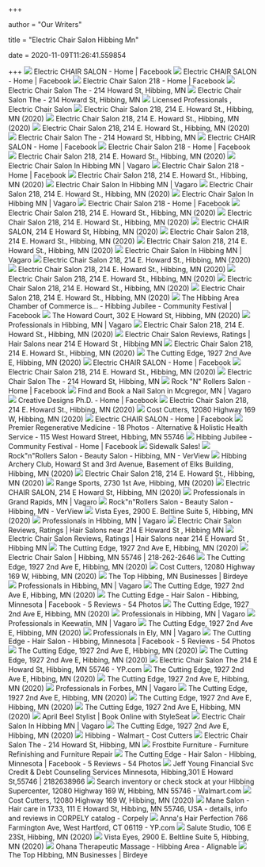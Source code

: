 +++
        
author = "Our Writers"
        
title = "Electric Chair Salon Hibbing Mn"
        
date = 2020-11-09T11:26:41.559854
        
+++
[ ![](https://lookaside.fbsbx.com/lookaside/crawler/media/?media_id=1283296428456222)](https://lookaside.fbsbx.com/lookaside/crawler/media/?media_id=1283296428456222) Electric CHAIR SALON - Home | Facebook
[ ![](https://lookaside.fbsbx.com/lookaside/crawler/media/?media_id=1425687554217108)](https://lookaside.fbsbx.com/lookaside/crawler/media/?media_id=1425687554217108) Electric CHAIR SALON - Home | Facebook
[ ![](https://lookaside.fbsbx.com/lookaside/crawler/media/?media_id=821820424637953)](https://lookaside.fbsbx.com/lookaside/crawler/media/?media_id=821820424637953) Electric Chair Salon 218 - Home | Facebook
[ ![](https://media.superpages.com/media/photos/27/19/24/62/71/images/27192462710727.jpg)](https://media.superpages.com/media/photos/27/19/24/62/71/images/27192462710727.jpg) Electric Chair Salon The - 214 Howard St, Hibbing, MN
[ ![](https://media.superpages.com/media/photos/27/19/24/62/71/images/27192462717911.jpg)](https://media.superpages.com/media/photos/27/19/24/62/71/images/27192462717911.jpg) Electric Chair Salon The - 214 Howard St, Hibbing, MN
[ ![](https://marketplace.apg-mn.com/imgs/media.images/6350/6350.widea.jpg)](https://marketplace.apg-mn.com/imgs/media.images/6350/6350.widea.jpg) Licensed Professionals , Electric Chair Salon
[ ![](https://scontent.fymy1-2.fna.fbcdn.net/v/t1.0-0/p180x540/70341387_1440516156101707_6131089445950062592_n.jpg?_nc_cat=103&ccb=2&_nc_sid=110474&_nc_ohc=wMLKHuhzRGAAX-62mPv&_nc_ht=scontent.fymy1-2.fna&tp=6&oh=37e54de205b1199b8f92e89499a74df6&oe=5FB901BB)](https://scontent.fymy1-2.fna.fbcdn.net/v/t1.0-0/p180x540/70341387_1440516156101707_6131089445950062592_n.jpg?_nc_cat=103&ccb=2&_nc_sid=110474&_nc_ohc=wMLKHuhzRGAAX-62mPv&_nc_ht=scontent.fymy1-2.fna&tp=6&oh=37e54de205b1199b8f92e89499a74df6&oe=5FB901BB) Electric Chair Salon 218, 214 E. Howard St., Hibbing, MN (2020)
[ ![](https://scontent.fymy1-1.fna.fbcdn.net/v/t1.0-0/p180x540/45395483_1210098475810144_3629841758528995328_n.jpg?_nc_cat=104&ccb=2&_nc_sid=110474&_nc_ohc=_yTQeo2dbQkAX8hvmcn&_nc_ht=scontent.fymy1-1.fna&tp=6&oh=3a4922599e49101a594eee3c6d5f78ed&oe=5FB73092)](https://scontent.fymy1-1.fna.fbcdn.net/v/t1.0-0/p180x540/45395483_1210098475810144_3629841758528995328_n.jpg?_nc_cat=104&ccb=2&_nc_sid=110474&_nc_ohc=_yTQeo2dbQkAX8hvmcn&_nc_ht=scontent.fymy1-1.fna&tp=6&oh=3a4922599e49101a594eee3c6d5f78ed&oe=5FB73092) Electric Chair Salon 218, 214 E. Howard St., Hibbing, MN (2020)
[ ![](https://scontent.fymy1-1.fna.fbcdn.net/v/t1.0-0/p180x540/60006750_1341976809288976_4454360932583211008_n.jpg?_nc_cat=109&ccb=2&_nc_sid=0be424&_nc_ohc=GKeuqANCjCoAX9TLRM1&_nc_ht=scontent.fymy1-1.fna&tp=6&oh=c54fc3193ab593ce3d2b533844f32e37&oe=5FB968A0)](https://scontent.fymy1-1.fna.fbcdn.net/v/t1.0-0/p180x540/60006750_1341976809288976_4454360932583211008_n.jpg?_nc_cat=109&ccb=2&_nc_sid=0be424&_nc_ohc=GKeuqANCjCoAX9TLRM1&_nc_ht=scontent.fymy1-1.fna&tp=6&oh=c54fc3193ab593ce3d2b533844f32e37&oe=5FB968A0) Electric Chair Salon 218, 214 E. Howard St., Hibbing, MN (2020)
[ ![](https://media.superpages.com/media/photos/27/19/24/62/71/images/27192462713918.jpg)](https://media.superpages.com/media/photos/27/19/24/62/71/images/27192462713918.jpg) Electric Chair Salon The - 214 Howard St, Hibbing, MN
[ ![](https://lookaside.fbsbx.com/lookaside/crawler/media/?media_id=1648357035283491)](https://lookaside.fbsbx.com/lookaside/crawler/media/?media_id=1648357035283491) Electric CHAIR SALON - Home | Facebook
[ ![](https://lookaside.fbsbx.com/lookaside/crawler/media/?media_id=169482670633167&get_thumbnail=1)](https://lookaside.fbsbx.com/lookaside/crawler/media/?media_id=169482670633167&get_thumbnail=1) Electric Chair Salon 218 - Home | Facebook
[ ![](https://scontent.fymy1-2.fna.fbcdn.net/v/t1.0-9/p720x720/37194421_1120646411422018_632065507746381824_n.jpg?_nc_cat=106&ccb=2&_nc_sid=110474&_nc_ohc=6YPjc81oCE0AX_a1rhs&_nc_oc=AQkqq5qAES2_UcDQMWpWWwq5u1YpuI7OBRWQaOzzc5ZreJjor-Gf8ej18OBTYcxgOPqnfUYUC9g7BizeWRXZrhxd&_nc_ht=scontent.fymy1-2.fna&tp=6&oh=4c7444b371f40217c2766b95ef1d74ad&oe=5FB7924E)](https://scontent.fymy1-2.fna.fbcdn.net/v/t1.0-9/p720x720/37194421_1120646411422018_632065507746381824_n.jpg?_nc_cat=106&ccb=2&_nc_sid=110474&_nc_ohc=6YPjc81oCE0AX_a1rhs&_nc_oc=AQkqq5qAES2_UcDQMWpWWwq5u1YpuI7OBRWQaOzzc5ZreJjor-Gf8ej18OBTYcxgOPqnfUYUC9g7BizeWRXZrhxd&_nc_ht=scontent.fymy1-2.fna&tp=6&oh=4c7444b371f40217c2766b95ef1d74ad&oe=5FB7924E) Electric Chair Salon 218, 214 E. Howard St., Hibbing, MN (2020)
[ ![](https://a36be389625385365105-cfe6c9c87b4130ee0a1af6b147d6ea93.ssl.cf2.rackcdn.com/Original/56188256_114640$2019_04_12_18_12_26_5018.png)](https://a36be389625385365105-cfe6c9c87b4130ee0a1af6b147d6ea93.ssl.cf2.rackcdn.com/Original/56188256_114640$2019_04_12_18_12_26_5018.png) Electric Chair Salon In Hibbing MN | Vagaro
[ ![](https://lookaside.fbsbx.com/lookaside/crawler/media/?media_id=838755539611108&get_thumbnail=1)](https://lookaside.fbsbx.com/lookaside/crawler/media/?media_id=838755539611108&get_thumbnail=1) Electric Chair Salon 218 - Home | Facebook
[ ![](https://scontent.fymy1-2.fna.fbcdn.net/v/t15.5256-10/43917991_318891832225438_3738189987972120576_n.jpg?_nc_cat=105&ccb=2&_nc_sid=ad6a45&_nc_ohc=TCa09-8zrbwAX95svpN&_nc_ht=scontent.fymy1-2.fna&oh=22be7fc6aaf076e402968a54d2a0c6fa&oe=5FB61066)](https://scontent.fymy1-2.fna.fbcdn.net/v/t15.5256-10/43917991_318891832225438_3738189987972120576_n.jpg?_nc_cat=105&ccb=2&_nc_sid=ad6a45&_nc_ohc=TCa09-8zrbwAX95svpN&_nc_ht=scontent.fymy1-2.fna&oh=22be7fc6aaf076e402968a54d2a0c6fa&oe=5FB61066) Electric Chair Salon 218, 214 E. Howard St., Hibbing, MN (2020)
[ ![](https://a36be389625385365105-cfe6c9c87b4130ee0a1af6b147d6ea93.ssl.cf2.rackcdn.com/Original/56188256_114640$2019_04_12_18_27_36_4873.png)](https://a36be389625385365105-cfe6c9c87b4130ee0a1af6b147d6ea93.ssl.cf2.rackcdn.com/Original/56188256_114640$2019_04_12_18_27_36_4873.png) Electric Chair Salon In Hibbing MN | Vagaro
[ ![](https://scontent.fymy1-2.fna.fbcdn.net/v/t1.0-9/s720x720/37320590_1120656738087652_2726307976640987136_n.jpg?_nc_cat=101&ccb=2&_nc_sid=110474&_nc_ohc=AcCcG-2zC3AAX--Wxph&_nc_ht=scontent.fymy1-2.fna&tp=7&oh=3ce0aed8d6a505db734ca96626d6fff0&oe=5FB9A827)](https://scontent.fymy1-2.fna.fbcdn.net/v/t1.0-9/s720x720/37320590_1120656738087652_2726307976640987136_n.jpg?_nc_cat=101&ccb=2&_nc_sid=110474&_nc_ohc=AcCcG-2zC3AAX--Wxph&_nc_ht=scontent.fymy1-2.fna&tp=7&oh=3ce0aed8d6a505db734ca96626d6fff0&oe=5FB9A827) Electric Chair Salon 218, 214 E. Howard St., Hibbing, MN (2020)
[ ![](https://a36be389625385365105-cfe6c9c87b4130ee0a1af6b147d6ea93.ssl.cf2.rackcdn.com/Original/56188256_114640$2019_04_13_14_51_13_2881.png)](https://a36be389625385365105-cfe6c9c87b4130ee0a1af6b147d6ea93.ssl.cf2.rackcdn.com/Original/56188256_114640$2019_04_13_14_51_13_2881.png) Electric Chair Salon In Hibbing MN | Vagaro
[ ![](https://lookaside.fbsbx.com/lookaside/crawler/media/?media_id=1059663000853693&get_thumbnail=1)](https://lookaside.fbsbx.com/lookaside/crawler/media/?media_id=1059663000853693&get_thumbnail=1) Electric Chair Salon 218 - Home | Facebook
[ ![](https://scontent.fymy1-1.fna.fbcdn.net/v/t1.0-9/p720x720/59859591_1341974055955918_1632674741754003456_n.jpg?_nc_cat=108&ccb=2&_nc_sid=110474&_nc_ohc=K4LFBBBhOQYAX-Yqbiy&_nc_ht=scontent.fymy1-1.fna&tp=6&oh=05201c84032428fdfcc50e7f788c078e&oe=5FB61763)](https://scontent.fymy1-1.fna.fbcdn.net/v/t1.0-9/p720x720/59859591_1341974055955918_1632674741754003456_n.jpg?_nc_cat=108&ccb=2&_nc_sid=110474&_nc_ohc=K4LFBBBhOQYAX-Yqbiy&_nc_ht=scontent.fymy1-1.fna&tp=6&oh=05201c84032428fdfcc50e7f788c078e&oe=5FB61763) Electric Chair Salon 218, 214 E. Howard St., Hibbing, MN (2020)
[ ![](https://scontent.fymy1-1.fna.fbcdn.net/v/t1.0-9/p720x720/37226687_1120644374755555_7871108614570639360_n.jpg?_nc_cat=108&ccb=2&_nc_sid=110474&_nc_ohc=aJtwQByuxzUAX-Cn-II&_nc_ht=scontent.fymy1-1.fna&tp=6&oh=4cc0079b247ec0ab97f813790210c54c&oe=5FB6B034)](https://scontent.fymy1-1.fna.fbcdn.net/v/t1.0-9/p720x720/37226687_1120644374755555_7871108614570639360_n.jpg?_nc_cat=108&ccb=2&_nc_sid=110474&_nc_ohc=aJtwQByuxzUAX-Cn-II&_nc_ht=scontent.fymy1-1.fna&tp=6&oh=4cc0079b247ec0ab97f813790210c54c&oe=5FB6B034) Electric Chair Salon 218, 214 E. Howard St., Hibbing, MN (2020)
[ ![](https://scontent.fymy1-1.fna.fbcdn.net/v/t1.0-9/s720x720/10384931_560851797367359_1968021802489420976_n.jpg?_nc_cat=100&_nc_sid=43edb5&_nc_eui2=AeFepjmLEFOeqaJTsJi-tIRHVxC1qjebMApXELWqN5swCsddT3UJK46lHCyRYPDxk4k&_nc_oc=AQmTwrrfiPC7taQmCPtWJrespcs3OvLdXcdE-T7ykeipVOnMZjYRFjqJsJPWlQf2tesfQRVfub3QIeyBHO59WRiF&_nc_ht=scontent.fymy1-1.fna&_nc_tp=7&oh=15e4f790abcf434e04ea6272a7720bb1&oe=5F15B4E2)](https://scontent.fymy1-1.fna.fbcdn.net/v/t1.0-9/s720x720/10384931_560851797367359_1968021802489420976_n.jpg?_nc_cat=100&_nc_sid=43edb5&_nc_eui2=AeFepjmLEFOeqaJTsJi-tIRHVxC1qjebMApXELWqN5swCsddT3UJK46lHCyRYPDxk4k&_nc_oc=AQmTwrrfiPC7taQmCPtWJrespcs3OvLdXcdE-T7ykeipVOnMZjYRFjqJsJPWlQf2tesfQRVfub3QIeyBHO59WRiF&_nc_ht=scontent.fymy1-1.fna&_nc_tp=7&oh=15e4f790abcf434e04ea6272a7720bb1&oe=5F15B4E2) Electric CHAIR SALON, 214 E Howard St, Hibbing, MN (2020)
[ ![](https://scontent.fymy1-1.fna.fbcdn.net/v/t1.0-9/p720x720/42452732_1185319468288045_2173199107554803712_n.jpg?_nc_cat=107&ccb=2&_nc_sid=110474&_nc_ohc=FEnr_YIPHlQAX9VWVC-&_nc_ht=scontent.fymy1-1.fna&tp=6&oh=decfcbd15eb96c3de72ca264d7dad7ab&oe=5FB91C45)](https://scontent.fymy1-1.fna.fbcdn.net/v/t1.0-9/p720x720/42452732_1185319468288045_2173199107554803712_n.jpg?_nc_cat=107&ccb=2&_nc_sid=110474&_nc_ohc=FEnr_YIPHlQAX9VWVC-&_nc_ht=scontent.fymy1-1.fna&tp=6&oh=decfcbd15eb96c3de72ca264d7dad7ab&oe=5FB91C45) Electric Chair Salon 218, 214 E. Howard St., Hibbing, MN (2020)
[ ![](https://scontent.fymy1-1.fna.fbcdn.net/v/t1.0-0/p180x540/42478947_1185315261621799_5604795852989136896_n.jpg?_nc_cat=109&ccb=2&_nc_sid=110474&_nc_ohc=DbmpGOEA-JgAX97JS4G&_nc_ht=scontent.fymy1-1.fna&tp=6&oh=c307bd347ccbd3b7c76be0d256157166&oe=5FB65A88)](https://scontent.fymy1-1.fna.fbcdn.net/v/t1.0-0/p180x540/42478947_1185315261621799_5604795852989136896_n.jpg?_nc_cat=109&ccb=2&_nc_sid=110474&_nc_ohc=DbmpGOEA-JgAX97JS4G&_nc_ht=scontent.fymy1-1.fna&tp=6&oh=c307bd347ccbd3b7c76be0d256157166&oe=5FB65A88) Electric Chair Salon 218, 214 E. Howard St., Hibbing, MN (2020)
[ ![](https://a36be389625385365105-cfe6c9c87b4130ee0a1af6b147d6ea93.ssl.cf2.rackcdn.com/Original/56188256_114640$2019_04_12_18_10_38_4737.png)](https://a36be389625385365105-cfe6c9c87b4130ee0a1af6b147d6ea93.ssl.cf2.rackcdn.com/Original/56188256_114640$2019_04_12_18_10_38_4737.png) Electric Chair Salon In Hibbing MN | Vagaro
[ ![](https://scontent.fymy1-2.fna.fbcdn.net/v/t1.0-9/p720x720/42551953_1185310758288916_4616000386090663936_n.jpg?_nc_cat=106&ccb=2&_nc_sid=110474&_nc_ohc=bLkijnZ8JYIAX_6G3IJ&_nc_ht=scontent.fymy1-2.fna&tp=6&oh=26797539be8bbcce1358ab628a0e689a&oe=5FB6D495)](https://scontent.fymy1-2.fna.fbcdn.net/v/t1.0-9/p720x720/42551953_1185310758288916_4616000386090663936_n.jpg?_nc_cat=106&ccb=2&_nc_sid=110474&_nc_ohc=bLkijnZ8JYIAX_6G3IJ&_nc_ht=scontent.fymy1-2.fna&tp=6&oh=26797539be8bbcce1358ab628a0e689a&oe=5FB6D495) Electric Chair Salon 218, 214 E. Howard St., Hibbing, MN (2020)
[ ![](https://scontent.fymy1-1.fna.fbcdn.net/v/t1.0-9/p720x720/37310923_1120645238088802_989145931934859264_n.jpg?_nc_cat=100&ccb=2&_nc_sid=110474&_nc_ohc=yqEdcmLKs2kAX91i7Kp&_nc_ht=scontent.fymy1-1.fna&tp=6&oh=4b77bf17f2713c0ef65ed4945d5f52ec&oe=5FB98A42)](https://scontent.fymy1-1.fna.fbcdn.net/v/t1.0-9/p720x720/37310923_1120645238088802_989145931934859264_n.jpg?_nc_cat=100&ccb=2&_nc_sid=110474&_nc_ohc=yqEdcmLKs2kAX91i7Kp&_nc_ht=scontent.fymy1-1.fna&tp=6&oh=4b77bf17f2713c0ef65ed4945d5f52ec&oe=5FB98A42) Electric Chair Salon 218, 214 E. Howard St., Hibbing, MN (2020)
[ ![](https://scontent.fymy1-1.fna.fbcdn.net/v/t1.0-9/p720x720/41659994_1177260172427308_9080748233222782976_n.jpg?_nc_cat=100&ccb=2&_nc_sid=110474&_nc_ohc=ZGcV_e4MYKQAX_QRXbo&_nc_ht=scontent.fymy1-1.fna&tp=6&oh=530e9119c4e0cf6abd1e606e95ffa970&oe=5FB84B01)](https://scontent.fymy1-1.fna.fbcdn.net/v/t1.0-9/p720x720/41659994_1177260172427308_9080748233222782976_n.jpg?_nc_cat=100&ccb=2&_nc_sid=110474&_nc_ohc=ZGcV_e4MYKQAX_QRXbo&_nc_ht=scontent.fymy1-1.fna&tp=6&oh=530e9119c4e0cf6abd1e606e95ffa970&oe=5FB84B01) Electric Chair Salon 218, 214 E. Howard St., Hibbing, MN (2020)
[ ![](https://scontent.fymy1-2.fna.fbcdn.net/v/t1.0-9/p720x720/60832326_1354785194674804_8620667127407312896_n.jpg?_nc_cat=106&ccb=2&_nc_sid=110474&_nc_ohc=cYHmzmkfzAYAX9vEYXz&_nc_ht=scontent.fymy1-2.fna&tp=6&oh=055af0410ded10ba1aab7da48f638370&oe=5FB68320)](https://scontent.fymy1-2.fna.fbcdn.net/v/t1.0-9/p720x720/60832326_1354785194674804_8620667127407312896_n.jpg?_nc_cat=106&ccb=2&_nc_sid=110474&_nc_ohc=cYHmzmkfzAYAX9vEYXz&_nc_ht=scontent.fymy1-2.fna&tp=6&oh=055af0410ded10ba1aab7da48f638370&oe=5FB68320) Electric Chair Salon 218, 214 E. Howard St., Hibbing, MN (2020)
[ ![](https://scontent.fymy1-1.fna.fbcdn.net/v/t1.0-9/p720x720/37211962_1120653358087990_3950738573602324480_n.jpg?_nc_cat=102&ccb=2&_nc_sid=110474&_nc_ohc=oyi5MhnXVzoAX8cY5zn&_nc_ht=scontent.fymy1-1.fna&tp=6&oh=920e7390b7d5945ae3152c4ca04ec80f&oe=5FB7609C)](https://scontent.fymy1-1.fna.fbcdn.net/v/t1.0-9/p720x720/37211962_1120653358087990_3950738573602324480_n.jpg?_nc_cat=102&ccb=2&_nc_sid=110474&_nc_ohc=oyi5MhnXVzoAX8cY5zn&_nc_ht=scontent.fymy1-1.fna&tp=6&oh=920e7390b7d5945ae3152c4ca04ec80f&oe=5FB7609C) Electric Chair Salon 218, 214 E. Howard St., Hibbing, MN (2020)
[ ![](https://lookaside.fbsbx.com/lookaside/crawler/media/?media_id=1040665202790345)](https://lookaside.fbsbx.com/lookaside/crawler/media/?media_id=1040665202790345) The Hibbing Area Chamber of Commerce is... - Hibbing Jubilee - Community  Festival | Facebook
[ ![](https://scontent.fymy1-1.fna.fbcdn.net/v/t1.0-9/10516758_697212990370820_412434863320230646_n.jpg?_nc_cat=102&_nc_sid=85a577&_nc_ohc=Nqp5i_8TnNEAX_5OuiZ&_nc_ht=scontent.fymy1-1.fna&oh=8d460de1a69cb78fb2540cc357e62456&oe=5F926387)](https://scontent.fymy1-1.fna.fbcdn.net/v/t1.0-9/10516758_697212990370820_412434863320230646_n.jpg?_nc_cat=102&_nc_sid=85a577&_nc_ohc=Nqp5i_8TnNEAX_5OuiZ&_nc_ht=scontent.fymy1-1.fna&oh=8d460de1a69cb78fb2540cc357e62456&oe=5F926387) The Howard Court, 302 E Howard St, Hibbing, MN (2020)
[ ![](https://feb16f6c1af04f371f59-e326581eb23dccb5ba4725805de14ab5.ssl.cf2.rackcdn.com/Original/34303695_73547_$2020_04_10_07_31_16_9978.jpg)](https://feb16f6c1af04f371f59-e326581eb23dccb5ba4725805de14ab5.ssl.cf2.rackcdn.com/Original/34303695_73547_$2020_04_10_07_31_16_9978.jpg) Professionals in Hibbing, MN | Vagaro
[ ![](https://scontent.fymy1-1.fna.fbcdn.net/v/t1.0-0/p180x540/42648266_1185308728289119_7682291153474945024_n.jpg?_nc_cat=102&ccb=2&_nc_sid=110474&_nc_ohc=i5Ju9gpyQiEAX-M6QF1&_nc_ht=scontent.fymy1-1.fna&tp=6&oh=d8c8000b774a10f503f59ca37b9c9638&oe=5FB92797)](https://scontent.fymy1-1.fna.fbcdn.net/v/t1.0-0/p180x540/42648266_1185308728289119_7682291153474945024_n.jpg?_nc_cat=102&ccb=2&_nc_sid=110474&_nc_ohc=i5Ju9gpyQiEAX-M6QF1&_nc_ht=scontent.fymy1-1.fna&tp=6&oh=d8c8000b774a10f503f59ca37b9c9638&oe=5FB92797) Electric Chair Salon 218, 214 E. Howard St., Hibbing, MN (2020)
[ ![](https://d3cnqzq0ivprch.cloudfront.net/public-site/freeprod/assets/images/profile/beauty.jpg)](https://d3cnqzq0ivprch.cloudfront.net/public-site/freeprod/assets/images/profile/beauty.jpg) Electric Chair Salon Reviews, Ratings | Hair Salons near 214 E Howard St , Hibbing  MN
[ ![](https://scontent.fymy1-1.fna.fbcdn.net/v/t1.0-9/p720x720/37203292_1120646648088661_1330365355431821312_n.jpg?_nc_cat=109&ccb=2&_nc_sid=110474&_nc_ohc=cETthHev51UAX_xAbBa&_nc_ht=scontent.fymy1-1.fna&tp=6&oh=fe6ab39c05b78e6b00101d69caa8d3fc&oe=5FB6BAD1)](https://scontent.fymy1-1.fna.fbcdn.net/v/t1.0-9/p720x720/37203292_1120646648088661_1330365355431821312_n.jpg?_nc_cat=109&ccb=2&_nc_sid=110474&_nc_ohc=cETthHev51UAX_xAbBa&_nc_ht=scontent.fymy1-1.fna&tp=6&oh=fe6ab39c05b78e6b00101d69caa8d3fc&oe=5FB6BAD1) Electric Chair Salon 218, 214 E. Howard St., Hibbing, MN (2020)
[ ![](https://scontent.fymy1-2.fna.fbcdn.net/v/t1.0-9/s720x720/69047060_2414667391910273_4970272988294283264_n.jpg?_nc_cat=106&_nc_sid=110474&_nc_ohc=i9UV33pMULoAX9AKl5I&_nc_ht=scontent.fymy1-2.fna&tp=7&oh=80503bff2b3b3ef5649fe5951806eca3&oe=5FA572B1)](https://scontent.fymy1-2.fna.fbcdn.net/v/t1.0-9/s720x720/69047060_2414667391910273_4970272988294283264_n.jpg?_nc_cat=106&_nc_sid=110474&_nc_ohc=i9UV33pMULoAX9AKl5I&_nc_ht=scontent.fymy1-2.fna&tp=7&oh=80503bff2b3b3ef5649fe5951806eca3&oe=5FA572B1) The Cutting Edge, 1927 2nd Ave E, Hibbing, MN (2020)
[ ![](https://lookaside.fbsbx.com/lookaside/crawler/media/?media_id=238331192981259)](https://lookaside.fbsbx.com/lookaside/crawler/media/?media_id=238331192981259) Electric CHAIR SALON - Home | Facebook
[ ![](https://scontent.fymy1-1.fna.fbcdn.net/v/t1.0-9/p720x720/61211491_1354789544674369_3829849383252262912_n.jpg?_nc_cat=108&ccb=2&_nc_sid=110474&_nc_ohc=nBMEhZ0QXAYAX8ivnf7&_nc_ht=scontent.fymy1-1.fna&tp=6&oh=0ee486fd6bcc4a4866bf77406bf31ae4&oe=5FB60D97)](https://scontent.fymy1-1.fna.fbcdn.net/v/t1.0-9/p720x720/61211491_1354789544674369_3829849383252262912_n.jpg?_nc_cat=108&ccb=2&_nc_sid=110474&_nc_ohc=nBMEhZ0QXAYAX8ivnf7&_nc_ht=scontent.fymy1-1.fna&tp=6&oh=0ee486fd6bcc4a4866bf77406bf31ae4&oe=5FB60D97) Electric Chair Salon 218, 214 E. Howard St., Hibbing, MN (2020)
[ ![](https://media.superpages.com/media/photos/27/19/24/62/71/images/27192462714500.jpg)](https://media.superpages.com/media/photos/27/19/24/62/71/images/27192462714500.jpg) Electric Chair Salon The - 214 Howard St, Hibbing, MN
[ ![](https://lookaside.fbsbx.com/lookaside/crawler/media/?media_id=688899474496954)](https://lookaside.fbsbx.com/lookaside/crawler/media/?media_id=688899474496954) Rock "N" Rollers Salon - Home | Facebook
[ ![](https://dd073b7bbc52a225351d-69de742482f27e0928b67e5732b2db73.ssl.cf2.rackcdn.com/Compressed/New_4094058_10599$2019_02_08_09_15_34_7467.png)](https://dd073b7bbc52a225351d-69de742482f27e0928b67e5732b2db73.ssl.cf2.rackcdn.com/Compressed/New_4094058_10599$2019_02_08_09_15_34_7467.png) Find and Book a Nail Salon in Mcgregor, MN | Vagaro
[ ![](https://lookaside.fbsbx.com/lookaside/crawler/media/?media_id=3100128843371592)](https://lookaside.fbsbx.com/lookaside/crawler/media/?media_id=3100128843371592) Creative Designs Ph.D. - Home | Facebook
[ ![](https://scontent.fymy1-1.fna.fbcdn.net/v/t1.0-9/p720x720/38030613_1138052673014725_3150653206502047744_n.jpg?_nc_cat=104&ccb=2&_nc_sid=110474&_nc_ohc=XN9iwVR96B8AX_ErwtJ&_nc_ht=scontent.fymy1-1.fna&tp=6&oh=9ddf879b411528650d94b9a0889118b8&oe=5FB6FD01)](https://scontent.fymy1-1.fna.fbcdn.net/v/t1.0-9/p720x720/38030613_1138052673014725_3150653206502047744_n.jpg?_nc_cat=104&ccb=2&_nc_sid=110474&_nc_ohc=XN9iwVR96B8AX_ErwtJ&_nc_ht=scontent.fymy1-1.fna&tp=6&oh=9ddf879b411528650d94b9a0889118b8&oe=5FB6FD01) Electric Chair Salon 218, 214 E. Howard St., Hibbing, MN (2020)
[ ![](https://scontent.fymy1-2.fna.fbcdn.net/v/t1.0-9/s720x720/42918599_2165735280112784_3337459441787207680_n.jpg?_nc_cat=103&_nc_sid=110474&_nc_ohc=MfilYhGH-x8AX-Se59O&_nc_ht=scontent.fymy1-2.fna&tp=7&oh=6f28f2f560da20b05d5caad768cdd0c9&oe=5FB0018F)](https://scontent.fymy1-2.fna.fbcdn.net/v/t1.0-9/s720x720/42918599_2165735280112784_3337459441787207680_n.jpg?_nc_cat=103&_nc_sid=110474&_nc_ohc=MfilYhGH-x8AX-Se59O&_nc_ht=scontent.fymy1-2.fna&tp=7&oh=6f28f2f560da20b05d5caad768cdd0c9&oe=5FB0018F) Cost Cutters, 12080 Highway 169 W, Hibbing, MN (2020)
[ ![](https://lookaside.fbsbx.com/lookaside/crawler/media/?media_id=563567960731259)](https://lookaside.fbsbx.com/lookaside/crawler/media/?media_id=563567960731259) Electric CHAIR SALON - Home | Facebook
[ ![](https://lookaside.fbsbx.com/lookaside/crawler/media/?media_id=669470183504560)](https://lookaside.fbsbx.com/lookaside/crawler/media/?media_id=669470183504560) Premier Regenerative Medicine - 18 Photos - Alternative & Holistic Health  Service - 115 West Howard Street, Hibbing, MN 55746
[ ![](https://lookaside.fbsbx.com/lookaside/crawler/media/?media_id=1303318776524985)](https://lookaside.fbsbx.com/lookaside/crawler/media/?media_id=1303318776524985) Hibbing Jubilee - Community Festival - Home | Facebook
[ ![](https://static.secure.website/wscfus/10523583/25180630/sidewalk-sales-w960-o.jpg)](https://static.secure.website/wscfus/10523583/25180630/sidewalk-sales-w960-o.jpg) Sidewalk Sales!
[ ![](https://fileserver.on.verview.com/fileserver/default/BeautySalon/default-business-square.jpg)](https://fileserver.on.verview.com/fileserver/default/BeautySalon/default-business-square.jpg) Rock"n"Rollers Salon - Beauty Salon - Hibbing, MN - VerView
[ ![](https://scontent.fymy1-1.fna.fbcdn.net/v/t1.0-9/s720x720/93917314_3745646442174914_8457841631565971456_n.jpg?_nc_cat=107&_nc_sid=110474&_nc_ohc=P53BiYbU1sAAX9LhSJa&_nc_ht=scontent.fymy1-1.fna&tp=7&oh=edbee3b099c0f7b1dcc2a2202871f182&oe=5F90650A)](https://scontent.fymy1-1.fna.fbcdn.net/v/t1.0-9/s720x720/93917314_3745646442174914_8457841631565971456_n.jpg?_nc_cat=107&_nc_sid=110474&_nc_ohc=P53BiYbU1sAAX9LhSJa&_nc_ht=scontent.fymy1-1.fna&tp=7&oh=edbee3b099c0f7b1dcc2a2202871f182&oe=5F90650A) Hibbing Archery Club, Howard St and 3rd Avenue, Basement of Elks Building,  Hibbing, MN (2020)
[ ![](https://scontent.fymy1-2.fna.fbcdn.net/v/t1.0-9/s720x720/42906864_1189462014540457_6374457544370290688_n.jpg?_nc_cat=106&ccb=2&_nc_sid=110474&_nc_ohc=K9UpHdRd2CoAX_vM_QR&_nc_ht=scontent.fymy1-2.fna&tp=7&oh=c0d1af7b2bc01a5f16c8f7a34cd7ee6e&oe=5FB76610)](https://scontent.fymy1-2.fna.fbcdn.net/v/t1.0-9/s720x720/42906864_1189462014540457_6374457544370290688_n.jpg?_nc_cat=106&ccb=2&_nc_sid=110474&_nc_ohc=K9UpHdRd2CoAX_vM_QR&_nc_ht=scontent.fymy1-2.fna&tp=7&oh=c0d1af7b2bc01a5f16c8f7a34cd7ee6e&oe=5FB76610) Electric Chair Salon 218, 214 E. Howard St., Hibbing, MN (2020)
[ ![](https://scontent.fymy1-1.fna.fbcdn.net/v/t1.0-9/s720x720/107868649_3057197594316906_5340359598474702895_n.jpg?_nc_cat=104&_nc_sid=110474&_nc_ohc=RPfl-8sKs9IAX9t3LL7&_nc_ht=scontent.fymy1-1.fna&tp=7&oh=274b5b3b019bef06173501463d67e87a&oe=5F801044)](https://scontent.fymy1-1.fna.fbcdn.net/v/t1.0-9/s720x720/107868649_3057197594316906_5340359598474702895_n.jpg?_nc_cat=104&_nc_sid=110474&_nc_ohc=RPfl-8sKs9IAX9t3LL7&_nc_ht=scontent.fymy1-1.fna&tp=7&oh=274b5b3b019bef06173501463d67e87a&oe=5F801044) Range Sports, 2730 1st Ave, Hibbing, MN (2020)
[ ![](https://scontent.fymy1-1.fna.fbcdn.net/v/t1.0-9/s720x720/22195676_1380942488691615_6409141898991891927_n.jpg?_nc_cat=107&_nc_sid=110474&_nc_eui2=AeF5VeAtDCrR7aNzbHrl1ALRM0RpmMAFLdQzRGmYwAUt1JApphg5IomM5WkO5_9C1r0&_nc_oc=AQl3Irhmc2IEDE1bSTJIF4sJw9s22GwGk3iioMRs329zv5dudnd_jJ5Up-tmyuNmAEiYmN7gNJ7kah9nf6QsyqIN&_nc_ht=scontent.fymy1-1.fna&_nc_tp=7&oh=770abfba6ce9878f861fe3037b11e42f&oe=5F17D533)](https://scontent.fymy1-1.fna.fbcdn.net/v/t1.0-9/s720x720/22195676_1380942488691615_6409141898991891927_n.jpg?_nc_cat=107&_nc_sid=110474&_nc_eui2=AeF5VeAtDCrR7aNzbHrl1ALRM0RpmMAFLdQzRGmYwAUt1JApphg5IomM5WkO5_9C1r0&_nc_oc=AQl3Irhmc2IEDE1bSTJIF4sJw9s22GwGk3iioMRs329zv5dudnd_jJ5Up-tmyuNmAEiYmN7gNJ7kah9nf6QsyqIN&_nc_ht=scontent.fymy1-1.fna&_nc_tp=7&oh=770abfba6ce9878f861fe3037b11e42f&oe=5F17D533) Electric CHAIR SALON, 214 E Howard St, Hibbing, MN (2020)
[ ![](https://feb16f6c1af04f371f59-e326581eb23dccb5ba4725805de14ab5.ssl.cf2.rackcdn.com/Original/ServiceProvider$2020_04_27_02_04_10_0100.jpg)](https://feb16f6c1af04f371f59-e326581eb23dccb5ba4725805de14ab5.ssl.cf2.rackcdn.com/Original/ServiceProvider$2020_04_27_02_04_10_0100.jpg) Professionals in Grand Rapids, MN | Vagaro
[ ![](https://fileserver.on.verview.com/fileserver/default/default-verview-square-xlg.jpg)](https://fileserver.on.verview.com/fileserver/default/default-verview-square-xlg.jpg) Rock"n"Rollers Salon - Beauty Salon - Hibbing, MN - VerView
[ ![](https://scontent.fymy1-1.fna.fbcdn.net/v/t1.0-0/p180x540/90426174_2786141421470306_4187127912807268352_o.jpg?_nc_cat=109&_nc_sid=8024bb&_nc_ohc=1IGOcnNudH4AX-cMnKJ&_nc_ht=scontent.fymy1-1.fna&tp=6&oh=466f3f28a0bc7d9e8c9e99071f72e3d9&oe=5F962101)](https://scontent.fymy1-1.fna.fbcdn.net/v/t1.0-0/p180x540/90426174_2786141421470306_4187127912807268352_o.jpg?_nc_cat=109&_nc_sid=8024bb&_nc_ohc=1IGOcnNudH4AX-cMnKJ&_nc_ht=scontent.fymy1-1.fna&tp=6&oh=466f3f28a0bc7d9e8c9e99071f72e3d9&oe=5F962101) Vista Eyes, 2900 E. Beltline Suite 5, Hibbing, MN (2020)
[ ![](https://feb16f6c1af04f371f59-e326581eb23dccb5ba4725805de14ab5.ssl.cf2.rackcdn.com/Original/76684691_148422_$2020_08_09_23_34_01_6126.jpeg)](https://feb16f6c1af04f371f59-e326581eb23dccb5ba4725805de14ab5.ssl.cf2.rackcdn.com/Original/76684691_148422_$2020_08_09_23_34_01_6126.jpeg) Professionals in Hibbing, MN | Vagaro
[ ![](https://cdn2.birdeye.com/version2/pages/team/naveen-gupta.png)](https://cdn2.birdeye.com/version2/pages/team/naveen-gupta.png) Electric Chair Salon Reviews, Ratings | Hair Salons near 214 E Howard St , Hibbing  MN
[ ![](https://cdn2.birdeye.com/version2/pages/team/neeraj-gupta.png)](https://cdn2.birdeye.com/version2/pages/team/neeraj-gupta.png) Electric Chair Salon Reviews, Ratings | Hair Salons near 214 E Howard St , Hibbing  MN
[ ![](https://scontent.fymy1-1.fna.fbcdn.net/v/t1.0-9/s720x720/68396471_2409600065750339_6754171277977583616_n.jpg?_nc_cat=109&_nc_sid=110474&_nc_ohc=xPe_Lnmc6BAAX8uTTSV&_nc_ht=scontent.fymy1-1.fna&tp=7&oh=a769547bacb1bfbcfff9cb405eb9fdda&oe=5FA66915)](https://scontent.fymy1-1.fna.fbcdn.net/v/t1.0-9/s720x720/68396471_2409600065750339_6754171277977583616_n.jpg?_nc_cat=109&_nc_sid=110474&_nc_ohc=xPe_Lnmc6BAAX8uTTSV&_nc_ht=scontent.fymy1-1.fna&tp=7&oh=a769547bacb1bfbcfff9cb405eb9fdda&oe=5FA66915) The Cutting Edge, 1927 2nd Ave E, Hibbing, MN (2020)
[ ![](https://www.b2byellowpages.com/images/companylogo/small/nocompanylogo.png)](https://www.b2byellowpages.com/images/companylogo/small/nocompanylogo.png) Electric Chair Salon | Hibbing, MN 55746 | 218-262-2646
[ ![](https://scontent.fymy1-2.fna.fbcdn.net/v/t1.0-9/13095937_1084157388294620_5751798227293897074_n.jpg?_nc_cat=111&_nc_sid=110474&_nc_ohc=q6E36ICknwIAX9mnLqS&_nc_ht=scontent.fymy1-2.fna&oh=049b9c1343992226d175a1fd0988bccc&oe=5FA547CB)](https://scontent.fymy1-2.fna.fbcdn.net/v/t1.0-9/13095937_1084157388294620_5751798227293897074_n.jpg?_nc_cat=111&_nc_sid=110474&_nc_ohc=q6E36ICknwIAX9mnLqS&_nc_ht=scontent.fymy1-2.fna&oh=049b9c1343992226d175a1fd0988bccc&oe=5FA547CB) The Cutting Edge, 1927 2nd Ave E, Hibbing, MN (2020)
[ ![](https://scontent.fymy1-2.fna.fbcdn.net/v/t1.0-9/46005713_2225813917438253_8486286968039145472_n.jpg?_nc_cat=105&_nc_sid=8024bb&_nc_ohc=DjVjjPuy42EAX9AZFgV&_nc_ht=scontent.fymy1-2.fna&oh=ded5ae92ac9ea448a376184f2ff782b1&oe=5FB0C3BC)](https://scontent.fymy1-2.fna.fbcdn.net/v/t1.0-9/46005713_2225813917438253_8486286968039145472_n.jpg?_nc_cat=105&_nc_sid=8024bb&_nc_ohc=DjVjjPuy42EAX9AZFgV&_nc_ht=scontent.fymy1-2.fna&oh=ded5ae92ac9ea448a376184f2ff782b1&oe=5FB0C3BC) Cost Cutters, 12080 Highway 169 W, Hibbing, MN (2020)
[ ![](https://d3cnqzq0ivprch.cloudfront.net/prod/css/images/profile/home-services.jpg)](https://d3cnqzq0ivprch.cloudfront.net/prod/css/images/profile/home-services.jpg) The Top Hibbing, MN Businesses | Birdeye
[ ![](https://feb16f6c1af04f371f59-e326581eb23dccb5ba4725805de14ab5.ssl.cf2.rackcdn.com/Original/76684691_148422_$2020_08_09_23_26_41_0001.jpeg)](https://feb16f6c1af04f371f59-e326581eb23dccb5ba4725805de14ab5.ssl.cf2.rackcdn.com/Original/76684691_148422_$2020_08_09_23_26_41_0001.jpeg) Professionals in Hibbing, MN | Vagaro
[ ![](https://scontent.fymy1-1.fna.fbcdn.net/v/t1.0-9/s720x720/28795352_1681206968589656_8934002526470618952_n.jpg?_nc_cat=109&_nc_sid=110474&_nc_ohc=vcIbtNJme14AX_6e8Ad&_nc_ht=scontent.fymy1-1.fna&tp=7&oh=4593e730a4103f39fdb9b8f3c882e639&oe=5FA60EA6)](https://scontent.fymy1-1.fna.fbcdn.net/v/t1.0-9/s720x720/28795352_1681206968589656_8934002526470618952_n.jpg?_nc_cat=109&_nc_sid=110474&_nc_ohc=vcIbtNJme14AX_6e8Ad&_nc_ht=scontent.fymy1-1.fna&tp=7&oh=4593e730a4103f39fdb9b8f3c882e639&oe=5FA60EA6) The Cutting Edge, 1927 2nd Ave E, Hibbing, MN (2020)
[ ![](https://lookaside.fbsbx.com/lookaside/crawler/media/?media_id=2861745847202423)](https://lookaside.fbsbx.com/lookaside/crawler/media/?media_id=2861745847202423) The Cutting Edge - Hair Salon - Hibbing, Minnesota | Facebook - 5 Reviews -  54 Photos
[ ![](https://scontent.fymy1-2.fna.fbcdn.net/v/t1.0-9/s720x720/28166435_1667193669990986_7359913573783017997_n.jpg?_nc_cat=103&_nc_sid=110474&_nc_ohc=g6JVkiARY7YAX9qajGv&_nc_ht=scontent.fymy1-2.fna&tp=7&oh=1cd4da7368decdf49a4c832bea2c45af&oe=5FA6B47F)](https://scontent.fymy1-2.fna.fbcdn.net/v/t1.0-9/s720x720/28166435_1667193669990986_7359913573783017997_n.jpg?_nc_cat=103&_nc_sid=110474&_nc_ohc=g6JVkiARY7YAX9qajGv&_nc_ht=scontent.fymy1-2.fna&tp=7&oh=1cd4da7368decdf49a4c832bea2c45af&oe=5FA6B47F) The Cutting Edge, 1927 2nd Ave E, Hibbing, MN (2020)
[ ![](https://feb16f6c1af04f371f59-e326581eb23dccb5ba4725805de14ab5.ssl.cf2.rackcdn.com/Original/ServiceProvider$2020_07_27_16_36_50_5763.jpg)](https://feb16f6c1af04f371f59-e326581eb23dccb5ba4725805de14ab5.ssl.cf2.rackcdn.com/Original/ServiceProvider$2020_07_27_16_36_50_5763.jpg) Professionals in Hibbing, MN | Vagaro
[ ![](https://feb16f6c1af04f371f59-e326581eb23dccb5ba4725805de14ab5.ssl.cf2.rackcdn.com/Original/63415470_73547_$2019_08_15_19_00_31_4070.jpeg)](https://feb16f6c1af04f371f59-e326581eb23dccb5ba4725805de14ab5.ssl.cf2.rackcdn.com/Original/63415470_73547_$2019_08_15_19_00_31_4070.jpeg) Professionals in Keewatin, MN | Vagaro
[ ![](https://scontent.fymy1-1.fna.fbcdn.net/v/t1.0-9/s720x720/13450189_1113250975385261_5276982530375052887_n.jpg?_nc_cat=108&_nc_sid=110474&_nc_ohc=0B5HjgmR04cAX-dngC9&_nc_ht=scontent.fymy1-1.fna&tp=7&oh=66136ec455fb192d6f2cdad5b27b38c1&oe=5FA678D1)](https://scontent.fymy1-1.fna.fbcdn.net/v/t1.0-9/s720x720/13450189_1113250975385261_5276982530375052887_n.jpg?_nc_cat=108&_nc_sid=110474&_nc_ohc=0B5HjgmR04cAX-dngC9&_nc_ht=scontent.fymy1-1.fna&tp=7&oh=66136ec455fb192d6f2cdad5b27b38c1&oe=5FA678D1) The Cutting Edge, 1927 2nd Ave E, Hibbing, MN (2020)
[ ![](https://feb16f6c1af04f371f59-e326581eb23dccb5ba4725805de14ab5.ssl.cf2.rackcdn.com/Original/ServiceProvider$2019_06_20_01_21_58_5728.jpg)](https://feb16f6c1af04f371f59-e326581eb23dccb5ba4725805de14ab5.ssl.cf2.rackcdn.com/Original/ServiceProvider$2019_06_20_01_21_58_5728.jpg) Professionals in Ely, MN | Vagaro
[ ![](https://lookaside.fbsbx.com/lookaside/crawler/media/?media_id=497469233630108)](https://lookaside.fbsbx.com/lookaside/crawler/media/?media_id=497469233630108) The Cutting Edge - Hair Salon - Hibbing, Minnesota | Facebook - 5 Reviews -  54 Photos
[ ![](https://scontent.fymy1-2.fna.fbcdn.net/v/t31.0-8/s720x720/17807313_1366382170072139_5282978569732686652_o.jpg?_nc_cat=105&_nc_sid=2d5d41&_nc_ohc=5ZwVI4oIRy4AX_dV5OI&_nc_ht=scontent.fymy1-2.fna&tp=7&oh=339ebfc1d7e6723155e98e73c6f0e4e9&oe=5FA6F8FC)](https://scontent.fymy1-2.fna.fbcdn.net/v/t31.0-8/s720x720/17807313_1366382170072139_5282978569732686652_o.jpg?_nc_cat=105&_nc_sid=2d5d41&_nc_ohc=5ZwVI4oIRy4AX_dV5OI&_nc_ht=scontent.fymy1-2.fna&tp=7&oh=339ebfc1d7e6723155e98e73c6f0e4e9&oe=5FA6F8FC) The Cutting Edge, 1927 2nd Ave E, Hibbing, MN (2020)
[ ![](https://scontent.fymy1-2.fna.fbcdn.net/v/t1.0-0/p180x540/11233261_911850298858664_7059246752650326027_n.jpg?_nc_cat=106&_nc_sid=43edb5&_nc_ohc=kcSj1OQTSaoAX_EvrS7&_nc_oc=AQleECA5dPmakuT3vP154-27TqjJnFkRGHvPR3NWwjqmd1aRRt3EITp4dUL69LK03ZNOpAvm1Dg8nfJxFeBp1BmF&_nc_ht=scontent.fymy1-2.fna&tp=6&oh=e3886d9a64e33f99e03b72428282f97a&oe=5FA675A8)](https://scontent.fymy1-2.fna.fbcdn.net/v/t1.0-0/p180x540/11233261_911850298858664_7059246752650326027_n.jpg?_nc_cat=106&_nc_sid=43edb5&_nc_ohc=kcSj1OQTSaoAX_EvrS7&_nc_oc=AQleECA5dPmakuT3vP154-27TqjJnFkRGHvPR3NWwjqmd1aRRt3EITp4dUL69LK03ZNOpAvm1Dg8nfJxFeBp1BmF&_nc_ht=scontent.fymy1-2.fna&tp=6&oh=e3886d9a64e33f99e03b72428282f97a&oe=5FA675A8) The Cutting Edge, 1927 2nd Ave E, Hibbing, MN (2020)
[ ![](https://i1.ypcdn.com/ypu/images/default-thumbnails/thumbnail-1.svg?9b68680)](https://i1.ypcdn.com/ypu/images/default-thumbnails/thumbnail-1.svg?9b68680) Electric Chair Salon The 214 E Howard St, Hibbing, MN 55746 - YP.com
[ ![](https://scontent.fymy1-2.fna.fbcdn.net/v/t31.0-8/s720x720/19956971_1464553130255042_9043548831200450180_o.jpg?_nc_cat=101&_nc_sid=2d5d41&_nc_ohc=LRMmux8Fp1cAX_1yuz5&_nc_ht=scontent.fymy1-2.fna&tp=7&oh=89d0178369949572aafe871d0a97da81&oe=5FA77AB0)](https://scontent.fymy1-2.fna.fbcdn.net/v/t31.0-8/s720x720/19956971_1464553130255042_9043548831200450180_o.jpg?_nc_cat=101&_nc_sid=2d5d41&_nc_ohc=LRMmux8Fp1cAX_1yuz5&_nc_ht=scontent.fymy1-2.fna&tp=7&oh=89d0178369949572aafe871d0a97da81&oe=5FA77AB0) The Cutting Edge, 1927 2nd Ave E, Hibbing, MN (2020)
[ ![](https://scontent.fymy1-2.fna.fbcdn.net/v/t31.0-8/s720x720/19092750_1437261709650851_2313154250578045421_o.jpg?_nc_cat=101&_nc_sid=2d5d41&_nc_ohc=Kb2CqMsrOdsAX888lLX&_nc_ht=scontent.fymy1-2.fna&tp=7&oh=4f82bee102b58141ff8a586bf5ac158a&oe=5FA4F6EE)](https://scontent.fymy1-2.fna.fbcdn.net/v/t31.0-8/s720x720/19092750_1437261709650851_2313154250578045421_o.jpg?_nc_cat=101&_nc_sid=2d5d41&_nc_ohc=Kb2CqMsrOdsAX888lLX&_nc_ht=scontent.fymy1-2.fna&tp=7&oh=4f82bee102b58141ff8a586bf5ac158a&oe=5FA4F6EE) The Cutting Edge, 1927 2nd Ave E, Hibbing, MN (2020)
[ ![](https://feb16f6c1af04f371f59-e326581eb23dccb5ba4725805de14ab5.ssl.cf2.rackcdn.com/Original/ServiceProvider$2019_03_21_20_43_44_8667.jpg)](https://feb16f6c1af04f371f59-e326581eb23dccb5ba4725805de14ab5.ssl.cf2.rackcdn.com/Original/ServiceProvider$2019_03_21_20_43_44_8667.jpg) Professionals in Forbes, MN | Vagaro
[ ![](https://scontent.fymy1-1.fna.fbcdn.net/v/t1.0-9/20375864_1480404142003274_5080472612282836126_n.jpg?_nc_cat=108&_nc_sid=2d5d41&_nc_ohc=oVIFWdVejrwAX-ZjP7S&_nc_ht=scontent.fymy1-1.fna&oh=eded88a7036bc96e9f2c7fc53e90a027&oe=5FA5FAD5)](https://scontent.fymy1-1.fna.fbcdn.net/v/t1.0-9/20375864_1480404142003274_5080472612282836126_n.jpg?_nc_cat=108&_nc_sid=2d5d41&_nc_ohc=oVIFWdVejrwAX-ZjP7S&_nc_ht=scontent.fymy1-1.fna&oh=eded88a7036bc96e9f2c7fc53e90a027&oe=5FA5FAD5) The Cutting Edge, 1927 2nd Ave E, Hibbing, MN (2020)
[ ![](https://scontent.fymy1-1.fna.fbcdn.net/v/t31.0-8/s720x720/16251959_1303948322982191_8966549607190863853_o.jpg?_nc_cat=104&_nc_sid=7aed08&_nc_ohc=9LJUmU2sZ74AX9uvKaK&_nc_ht=scontent.fymy1-1.fna&tp=7&oh=6ac0f087cc470bb9feaa120d639e1288&oe=5FA3FE60)](https://scontent.fymy1-1.fna.fbcdn.net/v/t31.0-8/s720x720/16251959_1303948322982191_8966549607190863853_o.jpg?_nc_cat=104&_nc_sid=7aed08&_nc_ohc=9LJUmU2sZ74AX9uvKaK&_nc_ht=scontent.fymy1-1.fna&tp=7&oh=6ac0f087cc470bb9feaa120d639e1288&oe=5FA3FE60) The Cutting Edge, 1927 2nd Ave E, Hibbing, MN (2020)
[ ![](https://scontent.fymy1-2.fna.fbcdn.net/v/t31.0-8/s720x720/18320515_1416148778428811_3299464923936056561_o.jpg?_nc_cat=103&_nc_sid=2d5d41&_nc_ohc=bCorNv9yxO4AX_wK50O&_nc_ht=scontent.fymy1-2.fna&tp=7&oh=a7621fc67c2cfc506881fe0aef26d51d&oe=5FA53B3A)](https://scontent.fymy1-2.fna.fbcdn.net/v/t31.0-8/s720x720/18320515_1416148778428811_3299464923936056561_o.jpg?_nc_cat=103&_nc_sid=2d5d41&_nc_ohc=bCorNv9yxO4AX_wK50O&_nc_ht=scontent.fymy1-2.fna&tp=7&oh=a7621fc67c2cfc506881fe0aef26d51d&oe=5FA53B3A) The Cutting Edge, 1927 2nd Ave E, Hibbing, MN (2020)
[ ![](https://d220aniogakg8b.cloudfront.net/static/uploads/2016/11/08/13fadb20-be0_5209909_720x540.jpg)](https://d220aniogakg8b.cloudfront.net/static/uploads/2016/11/08/13fadb20-be0_5209909_720x540.jpg) April Beel Stylist | Book Online with StyleSeat
[ ![](https://a36be389625385365105-cfe6c9c87b4130ee0a1af6b147d6ea93.ssl.cf2.rackcdn.com/Original/56188256_114640$2019_04_12_18_10_53_0488.png)](https://a36be389625385365105-cfe6c9c87b4130ee0a1af6b147d6ea93.ssl.cf2.rackcdn.com/Original/56188256_114640$2019_04_12_18_10_53_0488.png) Electric Chair Salon In Hibbing MN | Vagaro
[ ![](https://scontent.fymy1-2.fna.fbcdn.net/v/t31.0-8/s720x720/16722429_1318165651560458_8683993375735584663_o.jpg?_nc_cat=111&_nc_sid=2d5d41&_nc_ohc=PqyFWZWQ0RMAX9xpLQc&_nc_ht=scontent.fymy1-2.fna&tp=7&oh=dd95c49554add620a32399cc09785ffb&oe=5FA5EB24)](https://scontent.fymy1-2.fna.fbcdn.net/v/t31.0-8/s720x720/16722429_1318165651560458_8683993375735584663_o.jpg?_nc_cat=111&_nc_sid=2d5d41&_nc_ohc=PqyFWZWQ0RMAX9xpLQc&_nc_ht=scontent.fymy1-2.fna&tp=7&oh=dd95c49554add620a32399cc09785ffb&oe=5FA5EB24) The Cutting Edge, 1927 2nd Ave E, Hibbing, MN (2020)
[ ![](https://www.costcutterssalons.com/wp-content/themes/costcutters/images/cc-color.svg)](https://www.costcutterssalons.com/wp-content/themes/costcutters/images/cc-color.svg) Hibbing - Walmart - Cost Cutters
[ ![](https://media.superpages.com/media/photos/27/19/24/62/71/thumb/27192462710727.jpg)](https://media.superpages.com/media/photos/27/19/24/62/71/thumb/27192462710727.jpg) Electric Chair Salon The - 214 Howard St, Hibbing, MN
[ ![](http://img1.wsimg.com/isteam/ip/6a098421-4f90-4e81-8bfa-8fc66a5d080a/IMG_7696.JPG)](http://img1.wsimg.com/isteam/ip/6a098421-4f90-4e81-8bfa-8fc66a5d080a/IMG_7696.JPG) Frostbite Furniture - Furniture Refinishing and Furniture Repair
[ ![](https://lookaside.fbsbx.com/lookaside/crawler/media/?media_id=2409600129083666)](https://lookaside.fbsbx.com/lookaside/crawler/media/?media_id=2409600129083666) The Cutting Edge - Hair Salon - Hibbing, Minnesota | Facebook - 5 Reviews -  54 Photos
[ ![](https://static-maps.yandex.ru/1.x/?lang=tr-TR&ll=-92.9388501804648,47.4276516053624&z=9&l=map&size=300,150)](https://static-maps.yandex.ru/1.x/?lang=tr-TR&ll=-92.9388501804648,47.4276516053624&z=9&l=map&size=300,150)  Jeff Young Financial Svc Credit & Debt Counseling Services Minnesota, Hibbing,301 E Howard St,55746 | 2182638966
[ ![](https://6e58e2e225bb143c019e-e234a4d870c026b5f56b4446f6e62d64.ssl.cf1.rackcdn.com/f1c719f5-8d93-4fb1-b77a-80115b978c00.jpeg)](https://6e58e2e225bb143c019e-e234a4d870c026b5f56b4446f6e62d64.ssl.cf1.rackcdn.com/f1c719f5-8d93-4fb1-b77a-80115b978c00.jpeg) Search inventory or check stock at your Hibbing Supercenter, 12080 Highway  169 W, Hibbing, MN 55746 - Walmart.com
[ ![](https://scontent.fymy1-2.fna.fbcdn.net/v/t1.0-9/45477067_2216254841727494_1791941032556888064_n.jpg?_nc_cat=106&_nc_sid=8024bb&_nc_ohc=qI2ROLOeB5EAX-aWGdd&_nc_ht=scontent.fymy1-2.fna&oh=d08d5a6c0afa6d8b33f06ecd020f1980&oe=5FAF3CBC)](https://scontent.fymy1-2.fna.fbcdn.net/v/t1.0-9/45477067_2216254841727494_1791941032556888064_n.jpg?_nc_cat=106&_nc_sid=8024bb&_nc_ohc=qI2ROLOeB5EAX-aWGdd&_nc_ht=scontent.fymy1-2.fna&oh=d08d5a6c0afa6d8b33f06ecd020f1980&oe=5FAF3CBC) Cost Cutters, 12080 Highway 169 W, Hibbing, MN (2020)
[ ![](https://lh5.googleusercontent.com/p/AF1QipOtQBTWEIGi1wKYdcqpao0A1cjyhqISZtVHP6h_=w408-h544-k-no)](https://lh5.googleusercontent.com/p/AF1QipOtQBTWEIGi1wKYdcqpao0A1cjyhqISZtVHP6h_=w408-h544-k-no) Mane Salon - Hair care in 1733, 111 E Howard St, Hibbing, MN 55746, USA -  details, info and reviews in CORPELY catalog - Corpely
[ ![](https://i3.ypcdn.com/blob/68f35f04ecced875283ee71144416ac44edc128e_400x280_crop.jpg)](https://i3.ypcdn.com/blob/68f35f04ecced875283ee71144416ac44edc128e_400x280_crop.jpg) Anna's Hair Perfection 766 Farmington Ave, West Hartford, CT 06119 - YP.com
[ ![](http://www.findglocal.com/img/findglocal/logo.png)](http://www.findglocal.com/img/findglocal/logo.png) Salute Studio, 106 E 23St, Hibbing, MN (2020)
[ ![](https://scontent.fymy1-2.fna.fbcdn.net/v/t1.0-9/s720x720/101358232_2970728249678288_7498407347081969664_o.jpg?_nc_cat=105&_nc_sid=110474&_nc_ohc=8XaQiIiBafcAX8_450z&_nc_ht=scontent.fymy1-2.fna&tp=7&oh=255c0fcc90ba282dd21d1887ae8c03d3&oe=5F942130)](https://scontent.fymy1-2.fna.fbcdn.net/v/t1.0-9/s720x720/101358232_2970728249678288_7498407347081969664_o.jpg?_nc_cat=105&_nc_sid=110474&_nc_ohc=8XaQiIiBafcAX8_450z&_nc_ht=scontent.fymy1-2.fna&tp=7&oh=255c0fcc90ba282dd21d1887ae8c03d3&oe=5F942130) Vista Eyes, 2900 E. Beltline Suite 5, Hibbing, MN (2020)
[ ![](https://pictures.alignable.com/eyJidWNrZXQiOiJhbGlnbmFibGV3ZWItcHJvZHVjdGlvbiIsImtleSI6ImJ1c2luZXNzZXMvYmFubmVycy9vcmlnaW5hbC8yMTU0OTU2LzE1MTI2NTM4ODhfMjIyNTQ4ODBfMTQxNTk0NzY0ODQ1NDAzNV8zMjE4MjYxNDMxOTIxNDk3NDEyX28uanBnIiwiZWRpdHMiOnsicmVzaXplIjp7IndpZHRoIjoxMTIwLCJoZWlnaHQiOjMwNH19fQ==)](https://pictures.alignable.com/eyJidWNrZXQiOiJhbGlnbmFibGV3ZWItcHJvZHVjdGlvbiIsImtleSI6ImJ1c2luZXNzZXMvYmFubmVycy9vcmlnaW5hbC8yMTU0OTU2LzE1MTI2NTM4ODhfMjIyNTQ4ODBfMTQxNTk0NzY0ODQ1NDAzNV8zMjE4MjYxNDMxOTIxNDk3NDEyX28uanBnIiwiZWRpdHMiOnsicmVzaXplIjp7IndpZHRoIjoxMTIwLCJoZWlnaHQiOjMwNH19fQ==) Ohana Therapeutic Massage - Hibbing Area - Alignable
[ ![](https://d3cnqzq0ivprch.cloudfront.net/prod/css/images/profile/default.jpg)](https://d3cnqzq0ivprch.cloudfront.net/prod/css/images/profile/default.jpg) The Top Hibbing, MN Businesses | Birdeye
